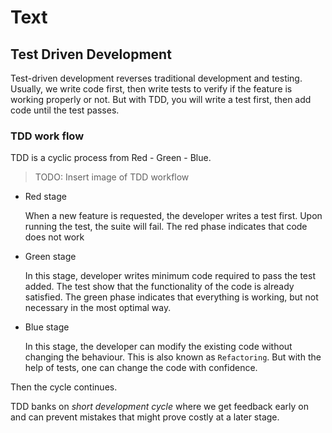 # Text

## Test Driven Development

Test-driven development reverses traditional development and testing. Usually, we write code first, then write tests to verify if the feature is working properly or not. But with TDD, you will write a test first, then add code until the test passes.

### TDD work flow

TDD is a cyclic process from Red - Green - Blue.

> TODO: Insert image of TDD workflow

- Red stage

  When a new feature is requested, the developer writes a test first. Upon running the test, the suite will fail. The red phase indicates that code does not work

- Green stage

  In this stage, developer writes minimum code required to pass the test added. The test show that the functionality of the code is already satisfied. The green phase indicates that everything is working, but not necessary in the most optimal way.

- Blue stage

  In this stage, the developer can modify the existing code without changing the behaviour. This is also known as `Refactoring`. But with the help of tests, one can change the code with confidence.

Then the cycle continues.

TDD banks on _short development cycle_ where we get feedback early on and can prevent mistakes that might prove costly at a later stage.
